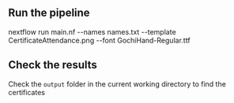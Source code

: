 ## Run the pipeline
nextflow run main.nf --names names.txt --template CertificateAttendance.png --font GochiHand-Regular.ttf

## Check the results
Check the `output` folder in the current working directory to find the certificates
